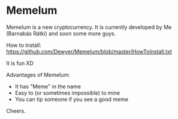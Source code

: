 # MemeIum
MemeIum is a new cryptocurrency.
It is currently developed by Me (Barnabás Rátki) and soon some more guys.

How to install: https://github.com/Dewyer/MemeIum/blob/master/HowToInstall.txt

It is fun XD

Advantages of MemeIum:
- It has "Meme" in the name
- Easy to (or sometimes impossible) to mine	
- You can tip someone if you see a good meme

Cheers.

